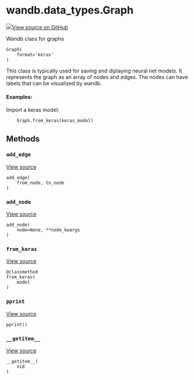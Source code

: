 # wandb.data\_types.Graph

[![](https://www.tensorflow.org/images/GitHub-Mark-32px.png)View source on GitHub](https://www.github.com/wandb/client/tree/v0.10.31/wandb/data_types.py#L1247-L1407)

Wandb class for graphs

```text
Graph(
    format='keras'
)
```

This class is typically used for saving and diplaying neural net models. It represents the graph as an array of nodes and edges. The nodes can have labels that can be visualized by wandb.

#### Examples:

Import a keras model:

```text
    Graph.from_keras(keras_model)
```

## Methods

### `add_edge` <a id="add_edge"></a>

[View source](https://www.github.com/wandb/client/tree/v0.10.31/wandb/data_types.py#L1333-L1337)

```text
add_edge(
    from_node, to_node
)
```

### `add_node` <a id="add_node"></a>

[View source](https://www.github.com/wandb/client/tree/v0.10.31/wandb/data_types.py#L1319-L1331)

```text
add_node(
    node=None, **node_kwargs
)
```

### `from_keras` <a id="from_keras"></a>

[View source](https://www.github.com/wandb/client/tree/v0.10.31/wandb/data_types.py#L1339-L1368)

```text
@classmethod
from_keras(
    model
)
```

### `pprint` <a id="pprint"></a>

[View source](https://www.github.com/wandb/client/tree/v0.10.31/wandb/data_types.py#L1313-L1317)

```text
pprint()
```

### `__getitem__` <a id="__getitem__"></a>

[View source](https://www.github.com/wandb/client/tree/v0.10.31/wandb/data_types.py#L1310-L1311)

```text
__getitem__(
    nid
)
```

